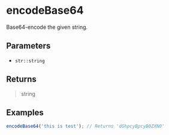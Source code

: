 # encodeBase64 <Badge type="tip" text="JavaScript" /><Badge type="info" text="Dart" />

Base64-encode the given string.

## Parameters

- `str::string`

## Returns

> string

## Examples

```javascript
encodeBase64('this is test'); // Returns 'dGhpcyBpcyB0ZXN0'
```
